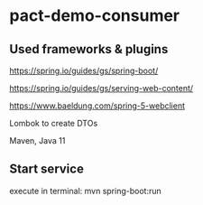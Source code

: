 # pact-demo-consumer

## Used frameworks & plugins

https://spring.io/guides/gs/spring-boot/

https://spring.io/guides/gs/serving-web-content/

https://www.baeldung.com/spring-5-webclient

Lombok to create DTOs

Maven, Java 11

## Start service

execute in terminal: mvn spring-boot:run



